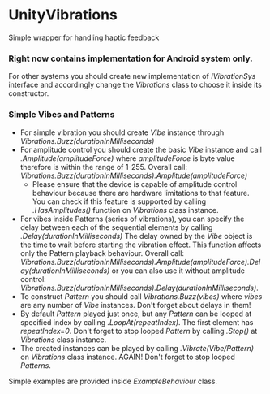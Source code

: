 # UnityVibrations
Simple wrapper for handling haptic feedback

### Right now contains implementation for Android system only.
For other systems you should create new implementation of *IVibrationSys* interface and accordingly change the *Vibrations* class to choose it inside its constructor.
### Simple Vibes and Patterns
* For simple vibration you should create *Vibe* instance through *Vibrations.Buzz(durationInMilliseconds)*
* For amplitude control you should create the basic *Vibe* instance and call *.Amplitude(amplitudeForce)* where *amplitudeForce* is byte value therefore is within the range of 1-255. Overall call: *Vibrations.Buzz(durationInMilliseconds).Amplitude(amplitudeForce)*
  * Please ensure that the device is capable of amplitude control behaviour because there are hardware limitations to that feature. You can check if this feature is supported by calling *.HasAmplitudes()* function on *Vibrations* class instance.
* For vibes inside Patterns (series of vibrations), you can specify the delay between each of the sequential elements by calling *.Delay(durationInMilliseconds)* The delay owned by the *Vibe* object is the time to wait before starting the vibration effect. This function affects only the Pattern playback behaviour. Overall call: *Vibrations.Buzz(durationInMilliseconds).Amplitude(amplitudeForce).Delay(durationInMilliseconds)* or you can also use it without amplitude control: *Vibrations.Buzz(durationInMilliseconds).Delay(durationInMilliseconds)*.
* To construct *Pattern* you should call *Vibrations.Buzz(vibes)* where *vibes* are any number of *Vibe* instances. Don't forget about delays in them!
* By default *Pattern* played just once, but any *Pattern* can be looped at specified index by calling *.LoopAt(repeatIndex)*. The first element has *repeatIndex=0*. Don't forget to stop looped *Pattern* by calling *.Stop()* at *Vibrations* class instance.
* The created instances can be played by calling *.Vibrate(Vibe/Pattern)* on *Vibrations* class instance. AGAIN! Don't forget to stop looped *Patterns*.

Simple examples are provided inside *ExampleBehaviour* class.
